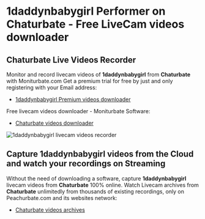 # 1daddynbabygirl Performer on Chaturbate - Free LiveCam videos downloader

## Chaturbate Live Videos Recorder

Monitor and record livecam videos of **1daddynbabygirl** from **Chaturbate** with Moniturbate.com
Get a premium trial for free by just and only registering with your Email address:
* [1daddynbabygirl Premium videos downloader](https://moniturbate.com/request-demo-licence-key.html)

Free livecam videos downloader - Moniturbate Software:
* [Chaturbate videos downloader](https://moniturbate.com/moniturbate-download-software.html)

![1daddynbabygirl livecam videos recorder](https://peachurnet.com/templates/moniturbate-software.png)


## Capture 1daddynbabygirl videos from the Cloud and watch your recordings on Streaming

Without the need of downloading a software, capture **1daddynbabygirl** livecam videos from **Chaturbate** 100% online.
Watch Livecam archives from **Chaturbate** unlimitedly from thousands of existing recordings, only on Peachurbate.com and its websites network:
* [Chaturbate videos archives](https://peachurnet.com/)